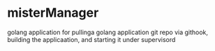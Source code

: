# misterManager
golang application for pullinga golang application git repo via githook, building the applicaation, and starting it under supervisord
